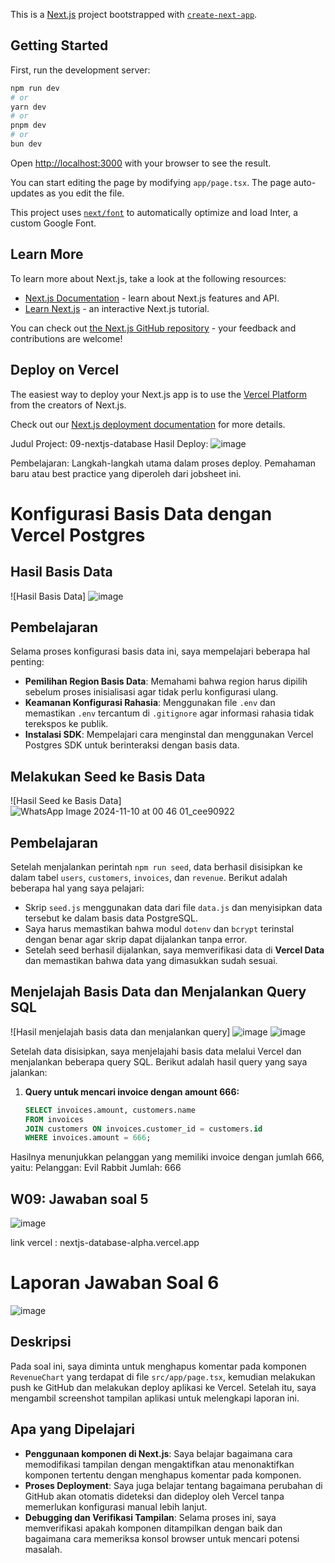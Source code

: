 This is a [Next.js](https://nextjs.org/) project bootstrapped with [`create-next-app`](https://github.com/vercel/next.js/tree/canary/packages/create-next-app).

## Getting Started

First, run the development server:

```bash
npm run dev
# or
yarn dev
# or
pnpm dev
# or
bun dev
```

Open [http://localhost:3000](http://localhost:3000) with your browser to see the result.

You can start editing the page by modifying `app/page.tsx`. The page auto-updates as you edit the file.

This project uses [`next/font`](https://nextjs.org/docs/basic-features/font-optimization) to automatically optimize and load Inter, a custom Google Font.

## Learn More

To learn more about Next.js, take a look at the following resources:

- [Next.js Documentation](https://nextjs.org/docs) - learn about Next.js features and API.
- [Learn Next.js](https://nextjs.org/learn) - an interactive Next.js tutorial.

You can check out [the Next.js GitHub repository](https://github.com/vercel/next.js/) - your feedback and contributions are welcome!

## Deploy on Vercel

The easiest way to deploy your Next.js app is to use the [Vercel Platform](https://vercel.com/new?utm_medium=default-template&filter=next.js&utm_source=create-next-app&utm_campaign=create-next-app-readme) from the creators of Next.js.

Check out our [Next.js deployment documentation](https://nextjs.org/docs/deployment) for more details.

Judul Project: 09-nextjs-database
Hasil Deploy: ![image](https://github.com/user-attachments/assets/876f2222-caaf-4f58-ac9e-628b6b157529)

Pembelajaran:
Langkah-langkah utama dalam proses deploy.
Pemahaman baru atau best practice yang diperoleh dari jobsheet ini.

# Konfigurasi Basis Data dengan Vercel Postgres

## Hasil Basis Data
![Hasil Basis Data] ![image](https://github.com/user-attachments/assets/efe0b1f6-d44f-4cfb-bcfc-828048fa2a9e)

## Pembelajaran
Selama proses konfigurasi basis data ini, saya mempelajari beberapa hal penting:
- **Pemilihan Region Basis Data**: Memahami bahwa region harus dipilih sebelum proses inisialisasi agar tidak perlu konfigurasi ulang.
- **Keamanan Konfigurasi Rahasia**: Menggunakan file `.env` dan memastikan `.env` tercantum di `.gitignore` agar informasi rahasia tidak terekspos ke publik.
- **Instalasi SDK**: Mempelajari cara menginstal dan menggunakan Vercel Postgres SDK untuk berinteraksi dengan basis data.

## Melakukan Seed ke Basis Data
![Hasil Seed ke Basis Data] ![WhatsApp Image 2024-11-10 at 00 46 01_cee90922](https://github.com/user-attachments/assets/4fd564ef-d4bf-40e6-aa75-f59e409d3620)

## Pembelajaran
Setelah menjalankan perintah `npm run seed`, data berhasil disisipkan ke dalam tabel `users`, `customers`, `invoices`, dan `revenue`. Berikut adalah beberapa hal yang saya pelajari:
- Skrip `seed.js` menggunakan data dari file `data.js` dan menyisipkan data tersebut ke dalam basis data PostgreSQL.
- Saya harus memastikan bahwa modul `dotenv` dan `bcrypt` terinstal dengan benar agar skrip dapat dijalankan tanpa error.
- Setelah seed berhasil dijalankan, saya memverifikasi data di **Vercel Data** dan memastikan bahwa data yang dimasukkan sudah sesuai.

## Menjelajah Basis Data dan Menjalankan Query SQL
![Hasil menjelajah basis data dan menjalankan query] ![image](https://github.com/user-attachments/assets/fa97ed4d-66a6-48fd-95c8-899dc55b22ea)
![image](https://github.com/user-attachments/assets/26334b2e-e700-4769-99a1-8a35c066d9ac)


Setelah data disisipkan, saya menjelajahi basis data melalui Vercel dan menjalankan beberapa query SQL. Berikut adalah hasil query yang saya jalankan:

1. **Query untuk mencari invoice dengan amount 666:**
   ```sql
   SELECT invoices.amount, customers.name
   FROM invoices
   JOIN customers ON invoices.customer_id = customers.id
   WHERE invoices.amount = 666;
Hasilnya menunjukkan pelanggan yang memiliki invoice dengan jumlah 666, yaitu:
Pelanggan: Evil Rabbit
Jumlah: 666

## W09: Jawaban soal 5
![image](https://github.com/user-attachments/assets/ae7ac137-bd40-4b54-85ff-6e1e301a70e3)

link vercel : nextjs-database-alpha.vercel.app

# Laporan Jawaban Soal 6
![image](https://github.com/user-attachments/assets/40aa0366-7e3d-4a45-bde0-692ea484469a)


## Deskripsi
Pada soal ini, saya diminta untuk menghapus komentar pada komponen `RevenueChart` yang terdapat di file `src/app/page.tsx`, kemudian melakukan push ke GitHub dan melakukan deploy aplikasi ke Vercel. Setelah itu, saya mengambil screenshot tampilan aplikasi untuk melengkapi laporan ini.


## Apa yang Dipelajari
- **Penggunaan komponen di Next.js**: Saya belajar bagaimana cara memodifikasi tampilan dengan mengaktifkan atau menonaktifkan komponen tertentu dengan menghapus komentar pada komponen.
- **Proses Deployment**: Saya juga belajar tentang bagaimana perubahan di GitHub akan otomatis dideteksi dan dideploy oleh Vercel tanpa memerlukan konfigurasi manual lebih lanjut.
- **Debugging dan Verifikasi Tampilan**: Selama proses ini, saya memverifikasi apakah komponen ditampilkan dengan baik dan bagaimana cara memeriksa konsol browser untuk mencari potensi masalah.
